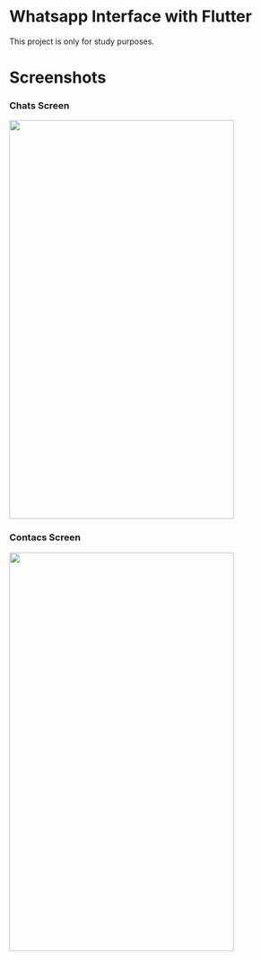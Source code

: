 # Whatsapp Interface with Flutter

This project is only for study purposes.

# Screenshots

### Chats Screen
<img src="https://user-images.githubusercontent.com/43590889/122564754-1a124a00-d01c-11eb-837a-e7bbefde497b.png" width="400" height="711">

### Contacs Screen
<img src="https://user-images.githubusercontent.com/43590889/122564768-1da5d100-d01c-11eb-88fb-446c5abde1bd.png" width="400" height="711">



